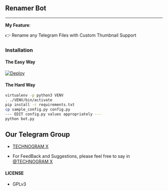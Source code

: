 ## Renamer Bot
---

**My Feature**:

👉 Rename any Telegram Files with Custom Thumbnail Support

### Installation

#### The Easy Way

[![Deploy](https://www.herokucdn.com/deploy/button.svg)](https://www.heroku.com/deploy?template=https://github.com/erichdanikeninfo/TG-Rename-Bot)

#### The Hard Way

```sh
virtualenv -p python3 VENV
. ./VENV/bin/activate
pip install -r requirements.txt
cp sample_config.py config.py
--- EDIT config.py values appropriately ---
python bot.py
```
## Our Telegram Group

* [TECHNOGRAM X](https://telegram.dog/technogramx1)

- For FeedBack and Suggestions, please feel free to say in [@TECHNOGRAM X](https://telegram.dog/technogramx1)

#### LICENSE
- GPLv3

